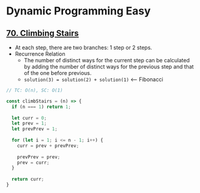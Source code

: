 # Dynamic Programming Easy

## [70. Climbing Stairs](https://leetcode.com/problems/climbing-stairs/)
- At each step, there are two branches: 1 step or 2 steps.
- Recurrence Relation
  - The number of distinct ways for the current step can be calculated by adding the number of distinct ways for the previous step and that of the one before previous.
  - `solution(3) = solution(2) + solution(1)` <-- Fibonacci
```js
// TC: O(n), SC: O(1)

const climbStairs = (n) => {
  if (n === 1) return 1;
  
  let curr = 0;
  let prev = 1;
  let prevPrev = 1;
  
  for (let i = 1; i <= n - 1; i++) {
    curr = prev + prevPrev;
    
    prevPrev = prev;
    prev = curr;
  }
  
  return curr;
}
```
